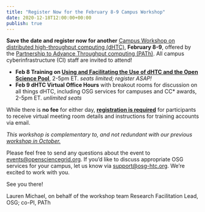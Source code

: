 ```yaml
---
title: "Register Now for the February 8-9 Campus Workshop" 
date: 2020-12-18T12:00:00+00:00
publish: true
--- 
```

**Save the date and register now for another** <a href="https://indico.fnal.gov/event/46925/" target="_blank">Campus Workshop on distributed high-throughput computing (dHTC)</a>, **February 8-9**, offered by the <a href="https://path-cc.io/" target="_blank">Partnership to Advance Throughput computing (PATh)</a>. All campus cyberinfrastructure (CI) staff are invited to attend!

<ul><li><b>Feb 8 Training on <a href="/dHTC-Campus-Workshop-2021/" target="_blank">Using and Facilitating the Use of dHTC and the Open Science Pool</a></b>, 2-5pm ET.
<i>seats limited; register ASAP!</i></li>

<li><b>Feb 9 dHTC Virtual Office Hours</b> with breakout rooms for discussion on all things dHTC, including OSG services for campuses and CC* awards, 2-5pm ET.
<i>unlimited seats</i></li></ul>

While there is **no fee** for either day, <a href="/dHTC-Campus-Workshop-2021/" target="_blank">**registration is required**</a> for participants to receive virtual meeting room details and instructions for training accounts via email.

*This workshop is complementary to, and not redundant with our previous* <a href="https://indico.fnal.gov/event/45998/overview" target="_blank">*workshop in October.*</a>

Please feel free to send any questions about the event to <a href = "mailto: events@opensciencegrid.org">events@opensciencegrid.org</a>. If you’d like to discuss appropriate OSG services for your campus, let us know via <a href = "mailto: support@osg-htc.org">support@osg-htc.org</a>. We’re excited to work with you.

See you there!

Lauren Michael, on behalf of the workshop team
Research Facilitation Lead, OSG; co-PI, PATh

